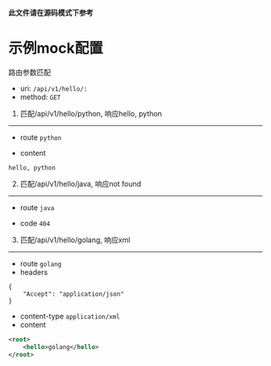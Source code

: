 **此文件请在源码模式下参考**
# 示例mock配置
路由参数匹配

* uri: `/api/v1/hello/:`
* method: `GET`

1. 匹配/api/v1/hello/python, 响应hello, python
-----------
+ route `python`
- content
```
hello, python
```

2. 匹配/api/v1/hello/java, 响应not found
-----------
+ route `java`
- code `404`

3. 匹配/api/v1/hello/golang, 响应xml
-----------
+ route `golang`
+ headers
```
{
    "Accept": "application/json"
}
```
- content-type `application/xml`
- content
```xml
<root>
    <hello>golang</hello>
</root>
```